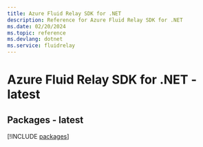 ```yaml
---
title: Azure Fluid Relay SDK for .NET
description: Reference for Azure Fluid Relay SDK for .NET
ms.date: 02/20/2024
ms.topic: reference
ms.devlang: dotnet
ms.service: fluidrelay
---
```

# Azure Fluid Relay SDK for .NET - latest
## Packages - latest
[!INCLUDE [packages](fluid-relay-index.md)]